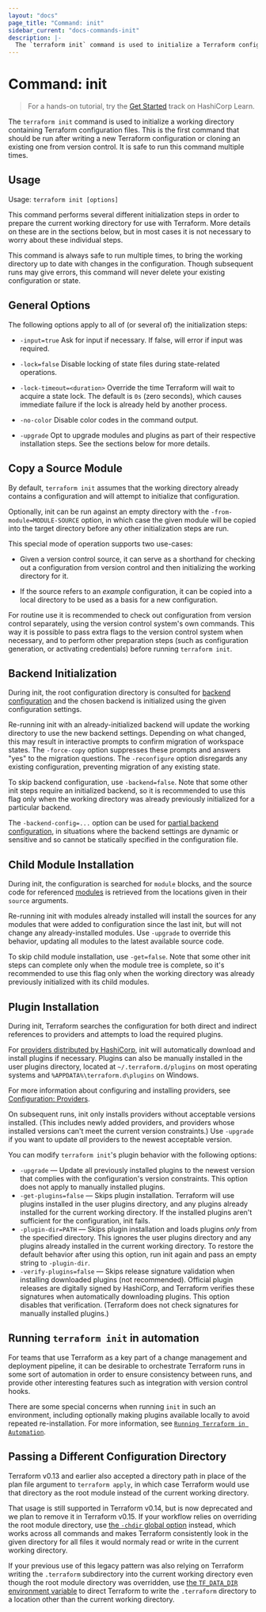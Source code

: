 ```yaml
---
layout: "docs"
page_title: "Command: init"
sidebar_current: "docs-commands-init"
description: |-
  The `terraform init` command is used to initialize a Terraform configuration. This is the first command that should be run for any new or existing Terraform configuration. It is safe to run this command multiple times.
---
```


# Command: init

> For a hands-on tutorial, try the [Get Started](https://learn.hashicorp.com/terraform/getting-started/intro?utm_source=WEBSITE&utm_medium=WEB_IO&utm_offer=ARTICLE_PAGE&utm_content=DOCS) track on HashiCorp Learn.

The `terraform init` command is used to initialize a working directory
containing Terraform configuration files. This is the first command that should
be run after writing a new Terraform configuration or cloning an existing one
from version control. It is safe to run this command multiple times.

## Usage

Usage: `terraform init [options]`

This command performs several different initialization steps in order to
prepare the current working directory for use with Terraform. More details on
these are in the sections below, but in most cases it is not necessary to worry
about these individual steps.

This command is always safe to run multiple times, to bring the working
directory up to date with changes in the configuration. Though subsequent runs
may give errors, this command will never delete your existing configuration or
state.

## General Options

The following options apply to all of (or several of) the initialization steps:

* `-input=true` Ask for input if necessary. If false, will error if
  input was required.

* `-lock=false` Disable locking of state files during state-related operations.

* `-lock-timeout=<duration>` Override the time Terraform will wait to acquire
  a state lock. The default is `0s` (zero seconds), which causes immediate
  failure if the lock is already held by another process.

* `-no-color` Disable color codes in the command output.

* `-upgrade` Opt to upgrade modules and plugins as part of their respective
  installation steps. See the sections below for more details.

## Copy a Source Module

By default, `terraform init` assumes that the working directory already
contains a configuration and will attempt to initialize that configuration.

Optionally, init can be run against an empty directory with the
`-from-module=MODULE-SOURCE` option, in which case the given module will be
copied into the target directory before any other initialization steps are
run.

This special mode of operation supports two use-cases:

* Given a version control source, it can serve as a shorthand for checking out
  a configuration from version control and then initializing the working directory
  for it.

* If the source refers to an _example_ configuration, it can be copied into
  a local directory to be used as a basis for a new configuration.

For routine use it is recommended to check out configuration from version
control separately, using the version control system's own commands. This way
it is possible to pass extra flags to the version control system when necessary,
and to perform other preparation steps (such as configuration generation, or
activating credentials) before running `terraform init`.

## Backend Initialization

During init, the root configuration directory is consulted for
[backend configuration](/docs/backends/config.html) and the chosen backend
is initialized using the given configuration settings.

Re-running init with an already-initialized backend will update the working
directory to use the new backend settings. Depending on what changed, this
may result in interactive prompts to confirm migration of workspace states.
The `-force-copy` option suppresses these prompts and answers "yes" to the
migration questions. The `-reconfigure` option disregards any existing
configuration, preventing migration of any existing state.

To skip backend configuration, use `-backend=false`. Note that some other init
steps require an initialized backend, so it is recommended to use this flag only
when the working directory was already previously initialized for a particular
backend.

The `-backend-config=...` option can be used for
[partial backend configuration](/docs/backends/config.html#partial-configuration),
in situations where the backend settings are dynamic or sensitive and so cannot
be statically specified in the configuration file.

## Child Module Installation

During init, the configuration is searched for `module` blocks, and the source
code for referenced [modules](/docs/modules/) is retrieved from the locations
given in their `source` arguments.

Re-running init with modules already installed will install the sources for
any modules that were added to configuration since the last init, but will not
change any already-installed modules. Use `-upgrade` to override this behavior,
updating all modules to the latest available source code.

To skip child module installation, use `-get=false`. Note that some other init
steps can complete only when the module tree is complete, so it's recommended
to use this flag only when the working directory was already previously
initialized with its child modules.

## Plugin Installation

During init, Terraform searches the configuration for both direct and indirect
references to providers and attempts to load the required plugins.

For [providers distributed by HashiCorp](/docs/providers/index.html),
init will automatically download and install plugins if necessary. Plugins
can also be manually installed in the user plugins directory, located at
`~/.terraform.d/plugins` on most operating systems and
`%APPDATA%\terraform.d\plugins` on Windows.

For more information about configuring and installing providers, see
[Configuration: Providers](/docs/configuration/providers.html).

On subsequent runs, init only installs providers without acceptable versions
installed. (This includes newly added providers, and providers whose installed
versions can't meet the current version constraints.) Use `-upgrade` if you want
to update _all_ providers to the newest acceptable version.

You can modify `terraform init`'s plugin behavior with the following options:

- `-upgrade` — Update all previously installed plugins to the newest version
  that complies with the configuration's version constraints. This option does
  not apply to manually installed plugins.
- `-get-plugins=false` — Skips plugin installation. Terraform will use plugins
  installed in the user plugins directory, and any plugins already installed
  for the current working directory. If the installed plugins aren't sufficient
  for the configuration, init fails.
- `-plugin-dir=PATH` — Skips plugin installation and loads plugins _only_ from
  the specified directory. This ignores the user plugins directory and any
  plugins already installed in the current working directory. To restore the
  default behavior after using this option, run init again and pass an empty
  string to `-plugin-dir`.
- `-verify-plugins=false` — Skips release signature validation when
  installing downloaded plugins (not recommended). Official plugin releases are
  digitally signed by HashiCorp, and Terraform verifies these signatures when
  automatically downloading plugins. This option disables that verification.
  (Terraform does not check signatures for manually installed plugins.)

## Running `terraform init` in automation

For teams that use Terraform as a key part of a change management and
deployment pipeline, it can be desirable to orchestrate Terraform runs in some
sort of automation in order to ensure consistency between runs, and provide
other interesting features such as integration with version control hooks.

There are some special concerns when running `init` in such an environment,
including optionally making plugins available locally to avoid repeated
re-installation. For more information, see
[`Running Terraform in Automation`](https://learn.hashicorp.com/terraform/development/running-terraform-in-automation).

## Passing a Different Configuration Directory

Terraform v0.13 and earlier also accepted a directory path in place of the
plan file argument to `terraform apply`, in which case Terraform would use
that directory as the root module instead of the current working directory.

That usage is still supported in Terraform v0.14, but is now deprecated and we
plan to remove it in Terraform v0.15. If your workflow relies on overriding
the root module directory, use
[the `-chdir` global option](./#switching-working-directory-with--chdir)
instead, which works across all commands and makes Terraform consistently look
in the given directory for all files it would normaly read or write in the
current working directory.

If your previous use of this legacy pattern was also relying on Terraform
writing the `.terraform` subdirectory into the current working directory even
though the root module directory was overridden, use
[the `TF_DATA_DIR` environment variable](environment-variables.html#TF_DATA_DIR)
to direct Terraform to write the `.terraform` directory to a location other
than the current working directory.
